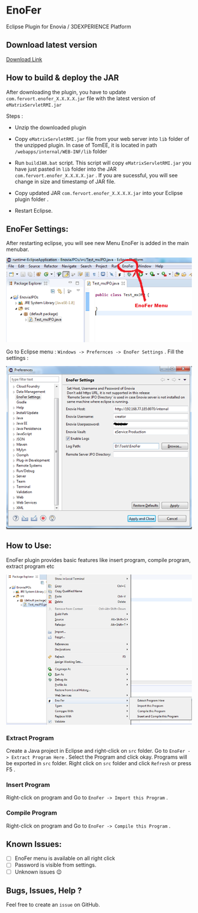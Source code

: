 # EnoFer
Eclipse Plugin for Enovia / 3DEXPERIENCE Platform 

## Download latest version

[Download Link](https://github.com/fervort/EnoFer/releases/download/v2.0.0.beta/Enofer_1.0.0.beta_binary.zip)

## How to build & deploy the JAR
After downloading the plugin, you have to update `com.fervort.enofer_X.X.X.X.jar` file with the latest version of `eMatrixServletRMI.jar`

Steps :
  - Unzip the downloaded plugin
  - Copy `eMatrixServletRMI.jar` file from your web server into `lib` folder of the unzipped plugin. In case of TomEE, it is located in path `/webapps/internal/WEB-INF/lib` folder
  - Run `buildJAR.bat` script. This script will copy `eMatrixServletRMI.jar` you have just pasted in `lib` folder into the JAR `com.fervort.enofer_X.X.X.X.jar` . If you are sucessful, you will see change in size and timestamp of JAR file.

  - Copy updated JAR `com.fervort.enofer_X.X.X.X.jar` into your Eclipse plugin folder . 
  
  - Restart Eclipse.

## EnoFer Settings:

After restarting eclipse, you will see new Menu EnoFer is added in the main menubar. 


![](Docs/images/enofer-menu.png)


Go to Eclipse menu : `Windows -> Prefernces -> EnoFer Settings` . Fill the settings :


![](Docs/images/enofer-settings.png)


## How to Use:
EnoFer plugin provides basic features like insert program, compile program, extract program etc 

![](Docs/images/enofer-right-click.png)

### Extract Program
Create a Java project in Eclipse and right-click on `src` folder. Go to `EnoFer -> Extract Program Here` . Select the Program and click okay. Programs will be exported in `src` folder. Right click on `src` folder and click `Refresh` or press F5 .

### Insert Program
Right-click on program and Go to `EnoFer -> Import this Program` . 

### Compile Program
Right-click on program and Go to `EnoFer -> Compile this Program` . 


## Known Issues:
- [ ] EnoFer menu is available on all right click
- [ ] Password is visible from settings.
- [ ] Unknown issues :wink:  

## Bugs, Issues, Help ?
Feel free to create an `issue` on GitHub.
    
